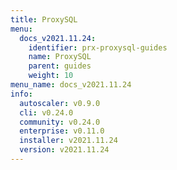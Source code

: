 ```yaml
---
title: ProxySQL
menu:
  docs_v2021.11.24:
    identifier: prx-proxysql-guides
    name: ProxySQL
    parent: guides
    weight: 10
menu_name: docs_v2021.11.24
info:
  autoscaler: v0.9.0
  cli: v0.24.0
  community: v0.24.0
  enterprise: v0.11.0
  installer: v2021.11.24
  version: v2021.11.24
---
```


